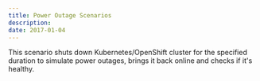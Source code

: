 ```yaml
---
title: Power Outage Scenarios
description: 
date: 2017-01-04
---
```


This scenario shuts down Kubernetes/OpenShift cluster for the specified duration to simulate power outages, brings it back online and checks if it's healthy.